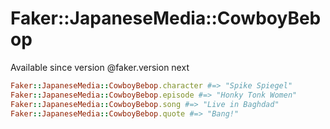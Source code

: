 # Faker::JapaneseMedia::CowboyBebop

Available since version @faker.version next

```ruby
Faker::JapaneseMedia::CowboyBebop.character #=> "Spike Spiegel"
Faker::JapaneseMedia::CowboyBebop.episode #=> "Honky Tonk Women"
Faker::JapaneseMedia::CowboyBebop.song #=> "Live in Baghdad"
Faker::JapaneseMedia::CowboyBebop.quote #=> "Bang!"
```